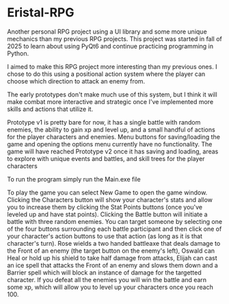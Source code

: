 # Eristal-RPG
Another personal RPG project using a UI library and some more unique mechanics than my previous RPG projects. This project was started in fall of 2025 to learn about using PyQt6 and continue practicing programming in Python.

I aimed to make this RPG project more interesting than my previous ones. I chose to do this using a positional action system where the player can choose which direction to attack an enemy from.

The early prototypes don't make much use of this system, but I think it will make combat more interactive and strategic once I've implemented more skills and actions that utilize it.

Prototype v1 is pretty bare for now, it has a single battle with random enemies, the ability to gain xp and level up, and a small handful of actions for the player characters and enemies. Menu buttons for saving/loading the game and opening the options menu currently have no functionality. The game will have reached Prototype v2 once it has saving and loading, areas to explore with unique events and battles, and skill trees for the player characters

To run the program simply run the Main.exe file

To play the game you can select New Game to open the game window. Clicking the Characters button will show your character's stats and allow you to increase them by clicking the Stat Points buttons (once you've leveled up and have stat points). Clicking the Battle button will initiate a battle with three random enemies. You can target someone by selecting one of the four buttons surrounding each battle participant and then click one of your character's action buttons to use that action (as long as it is that character's turn). Rose wields a two handed battleaxe that deals damage to the Front of an enemy (the target button on the enemy's left), Oswald can Heal or hold up his shield to take half damage from attacks, Elijah can cast an ice spell that attacks the Front of an enemy and slows them down and a Barrier spell which will block an instance of damage for the targetted character. If you defeat all the enemies you will win the battle and earn some xp, which will allow you to level up your characters once you reach 100.
